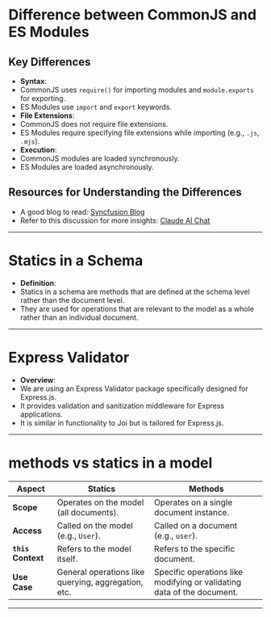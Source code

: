 # Difference between CommonJS and ES Modules

## Key Differences
- **Syntax**:
- CommonJS uses `require()` for importing modules and `module.exports` for exporting.
- ES Modules use `import` and `export` keywords.
- **File Extensions**:
- CommonJS does not require file extensions.
- ES Modules require specifying file extensions while importing (e.g., `.js`, `.mjs`).
- **Execution**:
- CommonJS modules are loaded synchronously.
- ES Modules are loaded asynchronously.

## Resources for Understanding the Differences
- A good blog to read: [Syncfusion Blog](https://www.syncfusion.com/blogs/post/js-commonjs-vs-es-modules)
- Refer to this discussion for more insights: [Claude AI Chat](https://claude.ai/chat/0489c4e0-0e9c-4170-a88b-447799c68331)

---

# Statics in a Schema
- **Definition**:
- Statics in a schema are methods that are defined at the schema level rather than the document level.
- They are used for operations that are relevant to the model as a whole rather than an individual document.

---

# Express Validator
- **Overview**:
- We are using an Express Validator package specifically designed for Express.js.
- It provides validation and sanitization middleware for Express applications.
- It is similar in functionality to Joi but is tailored for Express.js.

---
# methods vs statics in a model
| **Aspect** | **Statics** | **Methods** |
|----------------------|-----------------------------------------|---------------------------------------|
| **Scope** | Operates on the model (all documents). | Operates on a single document instance. |
| **Access** | Called on the model (e.g., `User`). | Called on a document (e.g., `user`). |
| **`this` Context** | Refers to the model itself. | Refers to the specific document. |
| **Use Case** | General operations like querying, aggregation, etc. | Specific operations like modifying or validating data of the document. |

---
